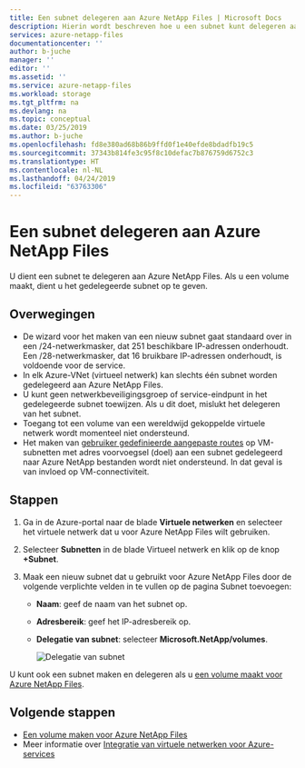```yaml
---
title: Een subnet delegeren aan Azure NetApp Files | Microsoft Docs
description: Hierin wordt beschreven hoe u een subnet kunt delegeren aan Azure NetApp Files.
services: azure-netapp-files
documentationcenter: ''
author: b-juche
manager: ''
editor: ''
ms.assetid: ''
ms.service: azure-netapp-files
ms.workload: storage
ms.tgt_pltfrm: na
ms.devlang: na
ms.topic: conceptual
ms.date: 03/25/2019
ms.author: b-juche
ms.openlocfilehash: fd8e380ad68b86b9ffd0f1e40efde8bdadfb19c5
ms.sourcegitcommit: 37343b814fe3c95f8c10defac7b876759d6752c3
ms.translationtype: HT
ms.contentlocale: nl-NL
ms.lasthandoff: 04/24/2019
ms.locfileid: "63763306"
---
```

# <a name="delegate-a-subnet-to-azure-netapp-files"></a>Een subnet delegeren aan Azure NetApp Files 

U dient een subnet te delegeren aan Azure NetApp Files.   Als u een volume maakt, dient u het gedelegeerde subnet op te geven.

## <a name="considerations"></a>Overwegingen
* De wizard voor het maken van een nieuw subnet gaat standaard over in een /24-netwerkmasker, dat 251 beschikbare IP-adressen onderhoudt. Een /28-netwerkmasker, dat 16 bruikbare IP-adressen onderhoudt, is voldoende voor de service.
* In elk Azure-VNet (virtueel netwerk) kan slechts één subnet worden gedelegeerd aan Azure NetApp Files.
* U kunt geen netwerkbeveiligingsgroep of service-eindpunt in het gedelegeerde subnet toewijzen. Als u dit doet, mislukt het delegeren van het subnet.
* Toegang tot een volume van een wereldwijd gekoppelde virtuele netwerk wordt momenteel niet ondersteund.
* Het maken van [gebruiker gedefinieerde aangepaste routes](https://docs.microsoft.com/azure/virtual-network/virtual-networks-udr-overview#custom-routes) op VM-subnetten met adres voorvoegsel (doel) aan een subnet gedelegeerd naar Azure NetApp bestanden wordt niet ondersteund. In dat geval is van invloed op VM-connectiviteit.

## <a name="steps"></a>Stappen 
1.  Ga in de Azure-portal naar de blade **Virtuele netwerken** en selecteer het virtuele netwerk dat u voor Azure NetApp Files wilt gebruiken.    

1. Selecteer **Subnetten** in de blade Virtueel netwerk en klik op de knop **+Subnet**. 

1. Maak een nieuw subnet dat u gebruikt voor Azure NetApp Files door de volgende verplichte velden in te vullen op de pagina Subnet toevoegen:
    * **Naam**: geef de naam van het subnet op.
    * **Adresbereik**: geef het IP-adresbereik op.
    * **Delegatie van subnet**: selecteer **Microsoft.NetApp/volumes**. 

      ![Delegatie van subnet](../media/azure-netapp-files/azure-netapp-files-subnet-delegation.png)
    
U kunt ook een subnet maken en delegeren als u [een volume maakt voor Azure NetApp Files](azure-netapp-files-create-volumes.md). 

## <a name="next-steps"></a>Volgende stappen  
* [Een volume maken voor Azure NetApp Files](azure-netapp-files-create-volumes.md)
* Meer informatie over [Integratie van virtuele netwerken voor Azure-services](https://docs.microsoft.com/azure/virtual-network/virtual-network-for-azure-services)


